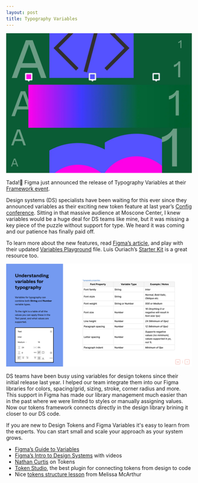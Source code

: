 ```yaml
---
layout: post
title: Typography Variables
---
```


![Figma Framework event poster](/assets/posts/variables2.png)

Tada!🎉 Figma just announced the release of Typography Variables at their [Framework event](https://www.linkedin.com/posts/figma_everything-we-announced-at-framework-2024-activity-7186046437510512640-AQw6?utm_source=share&utm_medium=member_desktop). 

Design systems (DS) specialists have been waiting for this ever since they announced variables as their exciting new token feature at last year’s [Config conference](https://www.linkedin.com/posts/jamescarleton_config2023-activity-7077380858269077504-GBPl?utm_source=share&utm_medium=member_desktop). Sitting in that massive audience at Moscone Center, I knew variables would be a huge deal for DS teams like mine, but it was missing a key piece of the puzzle without support for type. We heard it was coming and our patience has finally paid off.
<!--more-->
To learn more about the new features, read [Figma’s article](http://bit.ly/3Jnm4Rs), and play with their updated [Variables Playground](https://www.figma.com/community/file/1234936397107899445/variables-playground) file. Luis Ouriach’s [Starter Kit](https://www.figma.com/community/file/1362098125068472724/typography-variables-starter-kit) is a great resource too.

![Understanding variables for typography](/assets/posts/variables1.png)

DS teams have been busy using variables for design tokens since their initial release last year. I helped our team integrate them into our Figma libraries for colors, spacing/grid, sizing, stroke, corner radius and more. This support in Figma has made our library management much easier than in the past where we were limited to styles or manually assigning values. Now our tokens framework connects directly in the design library brining it closer to our DS code.

If you are new to Design Tokens and Figma Variables it's easy to learn from the experts. You can start small and scale your approach as your system grows.

- [Figma’s Guide to Variables](https://medium.com/@nathanacurtis/list/design-tokens-visual-foundations-a70978d80056)
- [Figma’s Intro to Design Systems](https://help.figma.com/hc/en-us/articles/18490793776023-Update-1-Tokens-variables-and-styles) with videos
- [Nathan Curtis](https://medium.com/@nathanacurtis/list/design-tokens-visual-foundations-a70978d80056) on Tokens
- [Token Studio](https://docs.tokens.studio/variables/creating-variables), the best plugin for connecting tokens from design to code
- Nice [tokens structure lesson](https://bootcamp.uxdesign.cc/how-i-structured-my-design-system-using-figmas-new-variables-7b1be33ce2aa) from Melissa McArthur
